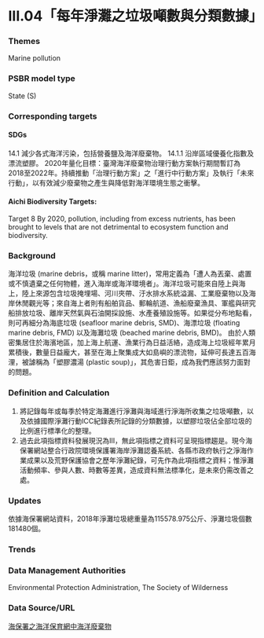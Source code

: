 # III.04「每年淨灘之垃圾噸數與分類數據」

<script type="text/javascript" src="http://cdn.mathjax.org/mathjax/latest/MathJax.js?config=TeX-AMS-MML_HTMLorMML"></script>

### Themes
Marine pollution
### PSBR model type
State (S)
### Corresponding targets
#### SDGs
14.1 減少各式海洋污染，包括營養鹽及海洋廢棄物。 14.1.1 沿岸區域優養化指數及漂流塑膠。 2020年量化目標：臺灣海洋廢棄物治理行動方案執行期間暫訂為2018至2022年。持續推動「治理行動方案」之「進行中行動方案」及執行「未來行動」，以有效減少廢棄物之產生與降低對海洋環境生態之衝擊。
#### Aichi Biodiversity Targets:
Target 8 By 2020, pollution, including from excess nutrients, has been brought to levels that are not detrimental to ecosystem function and biodiversity.
### Background
海洋垃圾 (marine debris，或稱 marine litter)，常用定義為「遭人為丟棄、處置或不慎遺棄之任何物體，進入海岸或海洋環境者」。海洋垃圾可能來自陸上與海上，陸上來源包含垃圾掩埋場、河川夾帶、汙水排水系統溢漏、工業廢棄物以及海岸休閒觀光等；來自海上者則有船舶貨品、郵輪航道、漁船廢棄漁具、軍艦與研究船排放垃圾、離岸天然氣與石油開採設施、水產養殖設施等。如果從分布地點看，則可再細分為海底垃圾 (seafloor marine debris, SMD)、海漂垃圾 (floating marine debris, FMD) 以及海灘垃圾 (beached marine debris, BMD)。 由於人類密集居住於海濱地區，加上海上航運、漁業行為日益活絡，造成海上垃圾經年累月累積後，數量日益龐大，甚至在海上聚集成大如島嶼的漂流物，延伸可長達五百海浬，被謔稱為「塑膠濃湯 (plastic soup)」，其危害日鉅，成為我們應該努力面對的問題。
### Definition and Calculation
1. 將記錄每年或每季於特定海灘進行淨灘與海域進行淨海所收集之垃圾噸數，以及依據國際淨灘行動ICC紀錄表所記錄的分類數據，以塑膠垃圾佔全部垃圾的比例進行標準化的整理。
2. 過去此項指標資料發展現況為III，無此項指標之資料可呈現指標趨是。現今海保署網站整合行政院環境保護署海岸淨灘認養系統、各縣市政府執行之淨海作業成果以及荒野保護協會之歷年淨灘紀錄，可先作為此項指標之資料；惟淨灘活動頻率、參與人數、時數等差異，造成資料無法標準化，是未來仍需改善之處。
### Updates
依據海保署網站資料，2018年淨灘垃圾總重量為115578.975公斤、淨灘垃圾個數181480個。
### Trends
### Data Management Authorities
Environmental Protection Administration, The Society of Wilderness
### Data Source/URL
[海保署之海洋保育網中海洋廢棄物](https://iocean.oca.gov.tw/OCA_OceanConservation/PUBLIC/Marine_Litter.aspx)